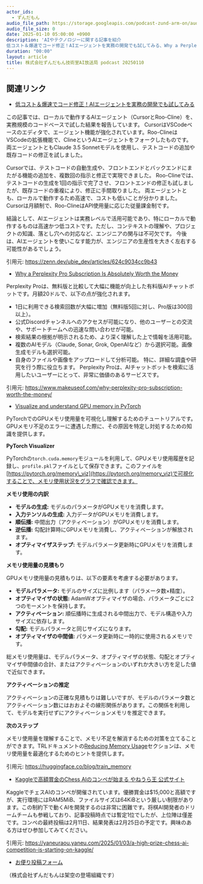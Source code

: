 ```yaml
---
actor_ids:
  - ずんだもん
audio_file_path: https://storage.googleapis.com/podcast-zund-arm-on/audio/株式会社ずんだもん技術室AI放送局_podcast_20250110.mp3
audio_file_size: 0
date: 2025-01-10 05:00:00 +0900
description: 'AIやテクノロジーに関する記事を紹介  
低コスト＆爆速でコード修正！AIエージェントを実務の開発でも試してみる、Why a Perplexity Pro Subscription Is Absolutely Worth the Money、Visualize and understand GPU memory in PyTorch、Kaggleで高額賞金のChess AIのコンペが始まる  やねうら王 公式サイト'
duration: "00:00"
layout: article
title: 株式会社ずんだもん技術室AI放送局 podcast 20250110
---
```


## 関連リンク


- [低コスト＆爆速でコード修正！AIエージェントを実務の開発でも試してみる](https://zenn.dev/ubie_dev/articles/624c9034cc9b43)  


この記事では、ローカルで動作するAIエージェント（CursorとRoo-Cline）を、実務規模のコードベースで試した結果を報告しています。
CursorはVSCodeベースのエディタで、エージェント機能が強化されています。Roo-ClineはVSCodeの拡張機能で、ClineというAIエージェントをフォークしたものです。
両エージェントともClaude 3.5 Sonnetモデルを使用し、テストコードの追加や既存コードの修正を試しました。

Cursorでは、テストコードの自動生成や、フロントエンドとバックエンドにまたがる機能の追加を、複数回の指示と修正で実現できました。
Roo-Clineでは、テストコードの生成を1回の指示で完了させ、フロントエンドの修正も試しましたが、既存コードの重複により、修正に手間取りました。
両エージェントとも、ローカルで動作するため高速で、コストも低いことが分かりました。Cursorは月額制で、Roo-ClineはAPI使用量に応じた従量課金制です。

結論として、AIエージェントは実務レベルで活用可能であり、特にローカルで動作するものは高速かつ低コストです。ただし、コンテキストの理解や、プロジェクトの知識、落とし穴への対応など、エンジニアの関与は不可欠です。
今後は、AIエージェントを使いこなす能力が、エンジニアの生産性を大きく左右する可能性があるでしょう。


引用元: https://zenn.dev/ubie_dev/articles/624c9034cc9b43


- [Why a Perplexity Pro Subscription Is Absolutely Worth the Money](https://www.makeuseof.com/why-perplexity-pro-subscription-worth-the-money/)  


Perplexity Proは、無料版と比較して大幅に機能が向上した有料版AIチャットボットです。月額20ドルで、以下の点が強化されます。
- 1日に利用できる検索回数が大幅に増加（無料版5回に対し、Pro版は300回以上）。
- 公式Discordチャンネルへのアクセスが可能になり、他のユーザーとの交流や、サポートチームへの迅速な問い合わせが可能。
- 検索結果の根拠が明示されるため、より深く理解した上で情報を活用可能。
- 複数のAIモデル（Claude, Sonar, Grok, OpenAIなど）から選択可能。画像生成モデルも選択可能。
- 自身のファイルや画像をアップロードして分析可能。
特に、詳細な調査や研究を行う際に役立ちます。
Perplexity Proは、AIチャットボットを検索に活用したいユーザーにとって、非常に価値のあるサービスです。


引用元: https://www.makeuseof.com/why-perplexity-pro-subscription-worth-the-money/


- [Visualize and understand GPU memory in PyTorch](https://huggingface.co/blog/train_memory)  


PyTorchでのGPUメモリ使用量を可視化し理解するためのチュートリアルです。GPUメモリ不足のエラーに遭遇した際に、その原因を特定し対処するための知識を提供します。

**PyTorch Visualizer**

PyTorchの`torch.cuda.memory`モジュールを利用して、GPUメモリ使用履歴を記録し、`profile.pkl`ファイルとして保存できます。このファイルを[https://pytorch.org/memory\_viz](https://pytorch.org/memory_viz)で可視化することで、メモリ使用状況をグラフで確認できます。

**メモリ使用の内訳**

*   **モデルの生成:** モデルのパラメータがGPUメモリを消費します。
*   **入力テンソルの生成:** 入力データがGPUメモリを消費します。
*   **順伝播:** 中間出力（アクティベーション）がGPUメモリを消費します。
*   **逆伝播:** 勾配計算時にGPUメモリを消費し、アクティベーションが解放されます。
*   **オプティマイザステップ:** モデルパラメータ更新時にGPUメモリを消費します。

**メモリ使用量の見積もり**

GPUメモリ使用量の見積もりは、以下の要素を考慮する必要があります。

*   **モデルパラメータ:** モデルのサイズに比例します（パラメータ数×精度）。
*   **オプティマイザの状態:** AdamWオプティマイザの場合、パラメータごとに2つのモーメントを保持します。
*   **アクティベーション:** 順伝播時に生成される中間出力で、モデル構造や入力サイズに依存します。
*   **勾配:** モデルパラメータと同じサイズになります。
*   **オプティマイザの中間値:** パラメータ更新時に一時的に使用されるメモリです。

総メモリ使用量は、モデルパラメータ、オプティマイザの状態、勾配とオプティマイザ中間値の合計、またはアクティベーションのいずれか大きい方を足した値で近似できます。

**アクティベーションの推定**

アクティベーションの正確な見積もりは難しいですが、モデルのパラメータ数とアクティベーション数にはおおよその線形関係があります。この関係を利用して、モデルを実行せずにアクティベーションメモリを推定できます。

**次のステップ**

メモリ使用量を理解することで、メモリ不足を解消するための対策を立てることができます。TRLドキュメントの[Reducing Memory Usage](https://huggingface.co/docs/trl/main/en/reducing_memory_usage)セクションは、メモリ使用量を最適化するためのヒントを提供します。


引用元: https://huggingface.co/blog/train_memory


- [Kaggleで高額賞金のChess AIのコンペが始まる  やねうら王 公式サイト](https://yaneuraou.yaneu.com/2025/01/03/a-high-prize-chess-ai-competition-is-starting-on-kaggle/)  


KaggleでチェスAIのコンペが開催されています。優勝賞金は$15,000と高額ですが、実行環境にはRAM5MiB、ファイルサイズは64KiBという厳しい制限があります。この制約下で動くAIを開発するのは非常に困難です。将棋AI開発者のドリームチームも参戦しており、記事投稿時点では暫定1位でしたが、上位陣は僅差です。コンペの最終投稿は2月11日、結果発表は2月25日の予定です。興味のある方はぜひ参加してみてください。


引用元: https://yaneuraou.yaneu.com/2025/01/03/a-high-prize-chess-ai-competition-is-starting-on-kaggle/



- [お便り投稿フォーム](https://forms.gle/ffg4JTfqdiqK62qf9)

（株式会社ずんだもんは架空の登場組織です）
